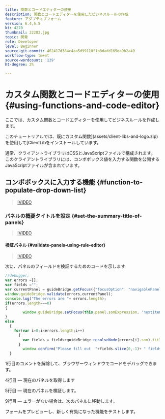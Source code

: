 ```yaml
---
title: 関数とコードエディターの使用
description: 関数とコードエディターを使用したビジネスルールの作成
feature: アダプティブフォーム
version: 6.4,6.5
kt: 4270
thumbnail: 22282.jpg
topic: 開発
role: Developer
level: Beginner
source-git-commit: 462417d384c4aa5d99110f1b8dadd165ea9b2a49
workflow-type: tm+mt
source-wordcount: '139'
ht-degree: 2%

---
```



# カスタム関数とコードエディターの使用 {#using-functions-and-code-editor}

ここでは、カスタム関数とコードエディターを使用してビジネスルールを作成します。

このチュートリアルでは、既にカスタム関数](assets/client-libs-and-logo.zip)を使用して[ClientLibをインストールしています。

通常、クライアントライブラリはCSSとJavaScriptファイルで構成されます。 このクライアントライブラリには、コンボボックス値を入力する関数を公開するJavaScriptファイルが含まれています。


## コンボボックスに入力する機能 {#function-to-populate-drop-down-list}

>[!VIDEO](https://video.tv.adobe.com/v/22282?quality=9&learn=on)

### パネルの概要タイトルを設定 {#set-the-summary-title-of-panels}

>[!VIDEO](https://video.tv.adobe.com/v/28387?quality=9&learn=on)

#### 検証パネル {#validate-panels-using-rule-editor}

>[!VIDEO](https://video.tv.adobe.com/v/28409?quality=9&learn=on)

次に、パネルのフィールドを検証するためのコードを示します

```javascript
//debugger;
var errors =[];
var fields ="";
var currentPanel = guideBridge.getFocus({"focusOption": "navigablePanel"});
window.guideBridge.validate(errors,currentPanel);
console.log("The errors are "+ errors.length);
if(errors.length===0)
{
        window.guideBridge.setFocus(this.panel.somExpression, 'nextItem', true);
}
else
  {
    for(var i=0;i<errors.length;i++)
      {
        var fields = fields+guideBridge.resolveNode(errors[i].som).title+" , ";
      }
        window.confirm("Please fill out  "+fields.slice(0,-1)+ " fields");
  }
```

1行目のコメントを解除して、ブラウザーウィンドウでコードをデバッグできます。

4行目 — 現在のパネルを取得します

5行目 — 現在のパネルを検証します。

9行目 — エラーがない場合は、次のパネルに移動します。

フォームをプレビューし、新しく有効になった機能をテストします。
